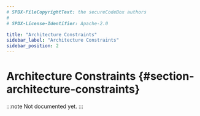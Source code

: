 ```yaml
---
# SPDX-FileCopyrightText: the secureCodeBox authors
#
# SPDX-License-Identifier: Apache-2.0

title: "Architecture Constraints"
sidebar_label: "Architecture Constraints"
sidebar_position: 2
---
```

# Architecture Constraints {#section-architecture-constraints}

:::note
Not documented yet.
:::

<!-- TODO #41: Here we could write about the constraint that we run only on K8s. -->
